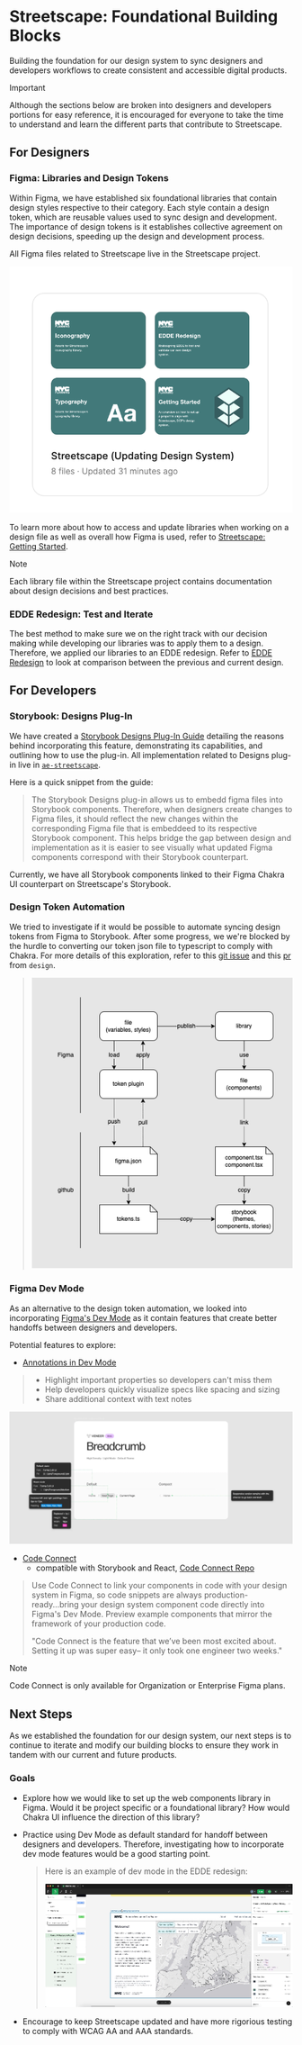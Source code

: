# Streetscape: Foundational Building Blocks

Building the foundation for our design system to sync designers and developers workflows to create consistent and accessible digital products.

> [!IMPORTANT]
> Although the sections below are broken into designers and developers portions for easy reference, it is encouraged for everyone to take the time to understand and learn the different parts that contribute to Streetscape.

## For Designers

### Figma: Libraries and Design Tokens

Within Figma, we have established six foundational libraries that contain design styles respective to their category. Each style contain a design token, which are reusable values used to sync design and development. The importance of design tokens is it establishes collective agreement on design decisions, speeding up the design and development process.

All Figma files related to Streetscape live in the Streetscape project.

![alt-text](https://github.com/NYCPlanning/design/blob/streetscape-v1/assets/streetscape-v1/streescape%20figma%20project.png)

To learn more about how to access and update libraries when working on a design file as well as overall how Figma is used, refer to [Streetscape: Getting Started](https://www.figma.com/design/mfEZjCGYOX49VKyptVDLG6/Streetscape%3A-Getting-Started?node-id=0-1&t=cP49FaXFBwrFe1i0-1).

> [!NOTE]
> Each library file within the Streetscape project contains documentation about design decisions and best practices.

### EDDE Redesign: Test and Iterate

The best method to make sure we on the right track with our decision making while developing our libraries was to apply them to a design. Therefore, we applied our libraries to an EDDE redesign. Refer to [EDDE Redesign](https://www.figma.com/design/d9FEjwAyl6Mb4Sep9tPdNt/EDDE-Redesign?node-id=6-108&t=ZUED3d3k3Qltot4j-1) to look at comparison between the previous and current design.

## For Developers

### Storybook: Designs Plug-In

We have created a [Storybook Designs Plug-In Guide](https://github.com/NYCPlanning/design/blob/main/storybook-designs-plugin-guide.md) detailing the reasons behind incorporating this feature, demonstrating its capabilities, and outlining how to use the plug-in. All implementation related to Designs plug-in live in [`ae-streetscape`](https://github.com/NYCPlanning/ae-streetscape).

Here is a quick snippet from the guide:

> The Storybook Designs plug-in allows us to embedd figma files into Storybook components. Therefore, when designers create changes to Figma files, it should reflect the new changes within the corresponding Figma file that is embeddeed to its respective Storybook component. This helps bridge the gap between design and implementation as it is easier to see visually what updated Figma components correspond with their Storybook counterpart.

Currently, we have all Storybook components linked to their Figma Chakra UI counterpart on Streetscape's Storybook.

### Design Token Automation

We tried to investigate if it would be possible to automate syncing design tokens from Figma to Storybook. After some progress, we we're blocked by the hurdle to converting our token json file to typescript to comply with Chakra. For more details of this exploration, refer to this [git issue](https://github.com/NYCPlanning/design/issues/34) and this [pr](https://github.com/NYCPlanning/design/pull/39) from `design`.

> ![alt-text](https://github.com/NYCPlanning/design/blob/streetscape-v1/assets/streetscape-v1/design-system-sync.drawio.png)

### Figma Dev Mode

As an alternative to the design token automation, we looked into incorporating [Figma's Dev Mode](https://www.figma.com/dev-mode/) as it contain features that create better handoffs between designers and developers.

Potential features to explore:

- [Annotations in Dev Mode](https://help.figma.com/hc/en-us/articles/20774752502935-Add-measurements-and-annotate-designs-in-Dev-Mode)

> - Highlight important properties so developers can't miss them
> - Help developers quickly visualize specs like spacing and sizing
> - Share additional context with text notes

![alt-text](https://github.com/NYCPlanning/design/blob/streetscape-v1/assets/streetscape-v1/devmodeannotations.png)

- [Code Connect](https://help.figma.com/hc/en-us/articles/23920389749655-Code-Connect)
  - compatible with Storybook and React, [Code Connect Repo](https://github.com/figma/code-connect)

> Use Code Connect to link your components in code with your design system in Figma, so code snippets are always production-ready...bring your design system component code directly into Figma's Dev Mode. Preview example components that mirror the framework of your production code.
>
> "Code Connect is the feature that we’ve been most excited about. Setting it up was super easy– it only took one engineer two weeks."
>

> [!NOTE]
> Code Connect is only available for Organization or Enterprise Figma plans.

## Next Steps

As we established the foundation for our design system, our next steps is to continue to iterate and modify our building blocks to ensure they work in tandem with our current and future products.

### Goals

- Explore how we would like to set up the web components library in Figma. Would it be project specific or a foundational library? How would Chakra UI influence the direction of this library?

- Practice using Dev Mode as default standard for handoff between designers and developers. Therefore, investigating how to incorporate dev mode features would be a good starting point.

  > Here is an example of dev mode in the EDDE redesign:
  > 
  > ![alt-text](https://github.com/NYCPlanning/design/blob/streetscape-v1/assets/streetscape-v1/devmodeexample.gif)
  
- Encourage to keep Streetscape updated and have more rigorious testing to comply with WCAG AA and AAA standards.
